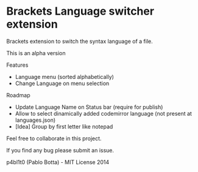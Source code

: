 Brackets Language switcher extension
=========================

Brackets extension to switch the syntax language of a file.

This is an alpha version

Features
- Language menu (sorted alphabetically)
- Change Language on menu selection

Roadmap
- Update Language Name on Status bar (require for publish)
- Allow to select dinamically added codemirror language (not present at languages.json)
- [Idea] Group by first letter like notepad


Feel free to collaborate in this project.

If you find any bug please submit an issue.

p4bl1t0 (Pablo Botta) - MIT License 2014
